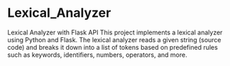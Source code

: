 # Lexical_Analyzer
Lexical Analyzer with Flask API  This project implements a lexical analyzer using Python and Flask. The lexical analyzer reads a given string (source code) and breaks it down into a list of tokens based on predefined rules such as keywords, identifiers, numbers, operators, and more.
